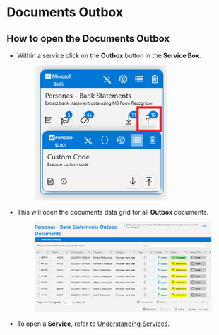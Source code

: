 # Documents Outbox

## How to open the Documents Outbox

*   Within a service click on the **Outbox** button in the **Service Box**.

    <figure><img src="../.gitbook/assets/image (119).png" alt=""><figcaption></figcaption></figure>
*   This will open the documents data grid for all **Outbox** documents.

    <figure><img src="../.gitbook/assets/image (20) (5).png" alt=""><figcaption></figcaption></figure>
* To open a **Service**, refer to [Understanding Services](https://github.com/aiforged/docs/tree/3bbbcd81b0a8fe713555694db96d779ff6a45d2b/documents/services/understanding-services.md).
